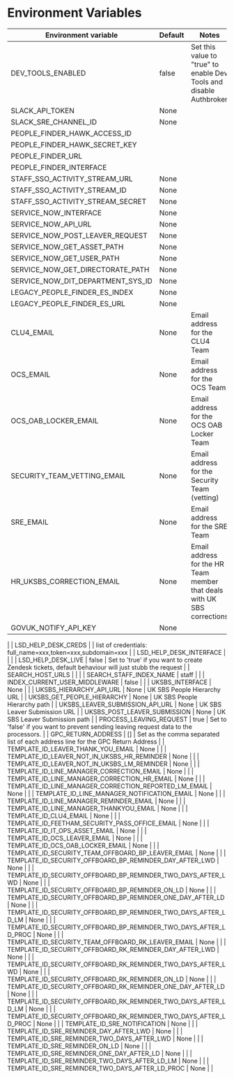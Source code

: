 # Environment Variables

| Environment variable                                             | Default                                    | Notes                                                                                              |
| ---------------------------------                                | ------------------------------------------ | ---------------------------------                                                                  |
| DEV_TOOLS_ENABLED                                                | false                                      | Set this value to "true" to enable Dev Tools and disable Authbroker                                |
| SLACK_API_TOKEN                                                  | None                                       |                                                                                                    |
| SLACK_SRE_CHANNEL_ID                                             | None                                       |                                                                                                    |
| PEOPLE_FINDER_HAWK_ACCESS_ID                                     |                                            |                                                                                                    |
| PEOPLE_FINDER_HAWK_SECRET_KEY                                    |                                            |                                                                                                    |
| PEOPLE_FINDER_URL                                                |                                            |                                                                                                    |
| PEOPLE_FINDER_INTERFACE                                          |                                            |                                                                                                    |
| STAFF_SSO_ACTIVITY_STREAM_URL                                    | None                                       |                                                                                                    |
| STAFF_SSO_ACTIVITY_STREAM_ID                                     | None                                       |                                                                                                    |
| STAFF_SSO_ACTIVITY_STREAM_SECRET                                 | None                                       |                                                                                                    |
| SERVICE_NOW_INTERFACE                                            | None                                       |                                                                                                    |
| SERVICE_NOW_API_URL                                              | None                                       |                                                                                                    |
| SERVICE_NOW_POST_LEAVER_REQUEST                                  | None                                       |                                                                                                    |
| SERVICE_NOW_GET_ASSET_PATH                                       | None                                       |                                                                                                    |
| SERVICE_NOW_GET_USER_PATH                                        | None                                       |                                                                                                    |
| SERVICE_NOW_GET_DIRECTORATE_PATH                                 | None                                       |                                                                                                    |
| SERVICE_NOW_DIT_DEPARTMENT_SYS_ID                                | None                                       |                                                                                                    |
| LEGACY_PEOPLE_FINDER_ES_INDEX                                    | None                                       |                                                                                                    |
| LEGACY_PEOPLE_FINDER_ES_URL                                      | None                                       |                                                                                                    |
| CLU4_EMAIL                                                       | None                                       | Email address for the CLU4 Team                                                                    |
| OCS_EMAIL                                                        | None                                       | Email address for the OCS Team                                                                     |
| OCS_OAB_LOCKER_EMAIL                                             | None                                       | Email address for the OCS OAB Locker Team                                                          |
| SECURITY_TEAM_VETTING_EMAIL                                      | None                                       | Email address for the Security Team (vetting)                                                      |
| SRE_EMAIL                                                        | None                                       | Email address for the SRE Team                                                                     |
| HR_UKSBS_CORRECTION_EMAIL                                        | None                                       | Email address for the HR Team member that deals with UK SBS corrections                            |
| GOVUK_NOTIFY_API_KEY                                             | None                                       |                                                                                                    |
|
| LSD_HELP_DESK_CREDS                                                |                                            | list of credentials: full_name=xxx,token=xxx,subdomain=xxx                                                                                                   |
| LSD_HELP_DESK_INTERFACE                                            |                                            |                                                                                                    |
| LSD_HELP_DESK_LIVE                                                 | false                                      | Set to 'true' if you want to create Zendesk tickets, default behaviour will just stubb the request |
| SEARCH_HOST_URLS                                                 |                                            |                                                                                                    |
| SEARCH_STAFF_INDEX_NAME                                          | staff                                      |                                                                                                    |
| INDEX_CURRENT_USER_MIDDLEWARE                                    | false                                      |                                                                                                    |
| UKSBS_INTERFACE                                                  | None                                       |                                                                                                    |
| UKSBS_HIERARCHY_API_URL                                          | None                                       | UK SBS People Hierarchy URL                                                                        |
| UKSBS_GET_PEOPLE_HIERARCHY                                       | None                                       | UK SBS People Hierarchy path                                                                       |
| UKSBS_LEAVER_SUBMISSION_API_URL                                  | None                                       | UK SBS Leaver Submission URL                                                                       |
| UKSBS_POST_LEAVER_SUBMISSION                                     | None                                       | UK SBS Leaver Submission path                                                                      |
| PROCESS_LEAVING_REQUEST                                          | true                                       | Set to 'false' if you want to prevent sending leaving request data to the processors.              |
| GPC_RETURN_ADDRESS                                               | []                                         | Set as the comma separated list of each address line for the GPC Return Address                    |
| TEMPLATE_ID_LEAVER_THANK_YOU_EMAIL                               | None                                       |                                                                                                    |
| TEMPLATE_ID_LEAVER_NOT_IN_UKSBS_HR_REMINDER                      | None                                       |                                                                                                    |
| TEMPLATE_ID_LEAVER_NOT_IN_UKSBS_LM_REMINDER                      | None                                       |                                                                                                    |
| TEMPLATE_ID_LINE_MANAGER_CORRECTION_EMAIL                        | None                                       |                                                                                                    |
| TEMPLATE_ID_LINE_MANAGER_CORRECTION_HR_EMAIL                     | None                                       |                                                                                                    |
| TEMPLATE_ID_LINE_MANAGER_CORRECTION_REPORTED_LM_EMAIL            | None                                       |                                                                                                    |
| TEMPLATE_ID_LINE_MANAGER_NOTIFICATION_EMAIL                      | None                                       |                                                                                                    |
| TEMPLATE_ID_LINE_MANAGER_REMINDER_EMAIL                          | None                                       |                                                                                                    |
| TEMPLATE_ID_LINE_MANAGER_THANKYOU_EMAIL                          | None                                       |                                                                                                    |
| TEMPLATE_ID_CLU4_EMAIL                                           | None                                       |                                                                                                    |
| TEMPLATE_ID_FEETHAM_SECURITY_PASS_OFFICE_EMAIL                   | None                                       |                                                                                                    |
| TEMPLATE_ID_IT_OPS_ASSET_EMAIL                                   | None                                       |                                                                                                    |
| TEMPLATE_ID_OCS_LEAVER_EMAIL                                     | None                                       |                                                                                                    |
| TEMPLATE_ID_OCS_OAB_LOCKER_EMAIL                                 | None                                       |                                                                                                    |
| TEMPLATE_ID_SECURITY_TEAM_OFFBOARD_BP_LEAVER_EMAIL               | None                                       |                                                                                                    |
| TEMPLATE_ID_SECURITY_OFFBOARD_BP_REMINDER_DAY_AFTER_LWD          | None                                       |                                                                                                    |
| TEMPLATE_ID_SECURITY_OFFBOARD_BP_REMINDER_TWO_DAYS_AFTER_LWD     | None                                       |                                                                                                    |
| TEMPLATE_ID_SECURITY_OFFBOARD_BP_REMINDER_ON_LD                  | None                                       |                                                                                                    |
| TEMPLATE_ID_SECURITY_OFFBOARD_BP_REMINDER_ONE_DAY_AFTER_LD       | None                                       |                                                                                                    |
| TEMPLATE_ID_SECURITY_OFFBOARD_BP_REMINDER_TWO_DAYS_AFTER_LD_LM   | None                                       |                                                                                                    |
| TEMPLATE_ID_SECURITY_OFFBOARD_BP_REMINDER_TWO_DAYS_AFTER_LD_PROC | None                                       |                                                                                                    |
| TEMPLATE_ID_SECURITY_TEAM_OFFBOARD_RK_LEAVER_EMAIL               | None                                       |                                                                                                    |
| TEMPLATE_ID_SECURITY_OFFBOARD_RK_REMINDER_DAY_AFTER_LWD          | None                                       |                                                                                                    |
| TEMPLATE_ID_SECURITY_OFFBOARD_RK_REMINDER_TWO_DAYS_AFTER_LWD     | None                                       |                                                                                                    |
| TEMPLATE_ID_SECURITY_OFFBOARD_RK_REMINDER_ON_LD                  | None                                       |                                                                                                    |
| TEMPLATE_ID_SECURITY_OFFBOARD_RK_REMINDER_ONE_DAY_AFTER_LD       | None                                       |                                                                                                    |
| TEMPLATE_ID_SECURITY_OFFBOARD_RK_REMINDER_TWO_DAYS_AFTER_LD_LM   | None                                       |                                                                                                    |
| TEMPLATE_ID_SECURITY_OFFBOARD_RK_REMINDER_TWO_DAYS_AFTER_LD_PROC | None                                       |                                                                                                    |
| TEMPLATE_ID_SRE_NOTIFICATION                                     | None                                       |                                                                                                    |
| TEMPLATE_ID_SRE_REMINDER_DAY_AFTER_LWD                           | None                                       |                                                                                                    |
| TEMPLATE_ID_SRE_REMINDER_TWO_DAYS_AFTER_LWD                      | None                                       |                                                                                                    |
| TEMPLATE_ID_SRE_REMINDER_ON_LD                                   | None                                       |                                                                                                    |
| TEMPLATE_ID_SRE_REMINDER_ONE_DAY_AFTER_LD                        | None                                       |                                                                                                    |
| TEMPLATE_ID_SRE_REMINDER_TWO_DAYS_AFTER_LD_LM                    | None                                       |                                                                                                    |
| TEMPLATE_ID_SRE_REMINDER_TWO_DAYS_AFTER_LD_PROC                  | None                                       |                                                                                                    |
